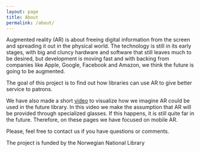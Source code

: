 ```yaml
---
layout: page
title: About
permalink: /about/
---
```


Augmented reality (AR) is about freeing digital information from the screen and spreading it out in the physical world. The technology is still in its early stages, with big and cluncy hardware and software that still leaves much to be desired, but development is moving fast and with backing from companies like Apple, Google, Facebook and Amazon, we think the future is going to be augmented.

The goal of this project is to find out how libraries can use AR to give better service to patrons. 

We have also made a short [video](https://www.youtube.com/watch?v=-TlSncJ6biY) to visualize how we imagine AR could be used in the future library. In this video we make the assumption that AR will be provided through specialized glasses. If this happens, it is still quite far in the future. Therefore, on these pages we have focused on mobile AR. 

Please, feel free to contact us if you have questions or comments. 

The project is funded by the Norwegian National Library
